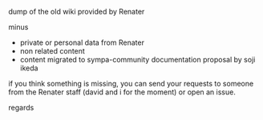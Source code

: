 dump of the old wiki provided by Renater

minus

* private or personal data from Renater
* non related content
* content migrated to sympa-community documentation proposal by soji ikeda

if you think something is missing, you can send your requests
to someone from the Renater staff (david and i for the moment)
or open an issue.

regards



